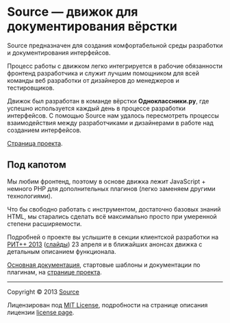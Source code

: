 # Source — движок для документирования вёрстки

Source предназначен для создания комфортабельной среды разработки и документирования интерфейсов.

Процесс работы с движком легко интегрируется в рабочие обязанности фронтенд разработчика и служит лучшим помощником для всей команды веб разработки от дизайнеров до менеджеров и тестировщиков.

Движок был разработан в команде вёрстки **Одноклассники.ру**, где успешно используется каждый день в процессе разработки интерфейсов. С помощью Source нам удалось пересмотреть процессы взаимодействия между разработчиками и дизайнерами в работе над созданием интерфейсов.

[Страница проекта](http://sourcejs.ru).

## Под капотом

Мы любим фронтенд, поэтому в основе движка лежит JavaScript + немного PHP для дополнительных плагинов (легко заменяем другими технологиями).

Что бы свободно работать с инструментом, достаточно базовых знаний HTML, мы старались сделать всё максимально просто при умеренной степени расширяемости.

Подробней о проекте вы услышите в секции клиентской разработки на [РИТ++ 2013](http://ritconf.ru/2013/abstracts/554.html) ([слайды](http://rhr.me/pres/source)) 23 апреля и в ближайших анонсах движка с детальным описанием функционала.

[Основная документация](http://sourcejs.ru/examples/base), стартовые шаблоны и документации по плагинам, на [странице проекта](http://sourcejs.ru).

___

Copyright © 2013 [Source](http://sourcejs.ru)

Лицензирован под [MIT License](https://ru.wikipedia.org/wiki/%D0%9B%D0%B8%D1%86%D0%B5%D0%BD%D0%B7%D0%B8%D1%8F_MIT), подробности на странице описания лицензии [license page](http://github.com/sourcejs/source/wiki/MIT-License).